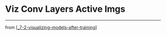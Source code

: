 # Viz Conv Layers Active Imgs

---
from [[_7-2-visualizing-models-after-training]]

[//begin]: # "Autogenerated link references for markdown compatibility"
[_7-2-visualizing-models-after-training]: _7-2-visualizing-models-after-training.md "Viz Models After Training"
[//end]: # "Autogenerated link references"